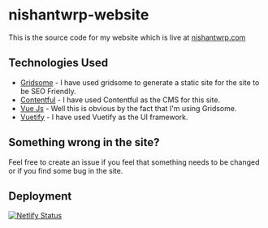 # nishantwrp-website
This is the source code for my website which is live at [nishantwrp.com](https://www.nishantwrp.com/)

## Technologies Used
- [Gridsome](https://gridsome.org/) - I have used gridsome to generate a static site for the site to be SEO Friendly.
- [Contentful](https://www.contentful.com/) - I have used Contentful as the CMS for this site.
- [Vue Js](https://vuejs.org/) - Well this is obvious by the fact that I'm using Gridsome.
- [Vuetify](https://vuetifyjs.com/) - I have used Vuetify as the UI framework.

## Something wrong in the site?
Feel free to create an issue if you feel that something needs to be changed or if you find some bug in the site.

## Deployment
[![Netlify Status](https://api.netlify.com/api/v1/badges/a5820ade-aecc-4010-beec-a089825c2153/deploy-status)](https://app.netlify.com/sites/nishantwrp-develop/deploys)
